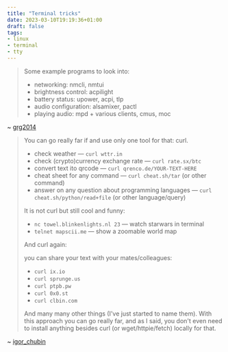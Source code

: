 ```yaml
---
title: "Terminal tricks"
date: 2023-03-10T19:19:36+01:00
draft: false
tags: 
- linux
- terminal
- tty
---
```


> Some example programs to look into:
>
> - networking: nmcli, nmtui
> - brightness control: acpilight
> - battery status: upower, acpi, tlp
> - audio configuration: alsamixer, pactl
> - playing audio: mpd + various clients, cmus, moc

~ [grg2014](https://www.reddit.com/r/commandline/comments/8w8z21/how_far_can_you_go_with_tty_only_including/e1tomnh/)

> You can go really far if and use only one tool for that: curl.
>
> - check weather — `curl wttr.in`
> - check (crypto)currency exchange rate — `curl rate.sx/btc`
> - convert text ito qrcode — `curl qrenco.de/YOUR-TEXT-HERE`
> - cheat sheet for any command — `curl cheat.sh/tar` (or other command)
> - answer on any question about programming languages — `curl cheat.sh/python/read+file` (or other language/query)
>
> It is not curl but still cool and funny:
>
> - `nc towel.blinkenlights.nl 23` — watch starwars in terminal
> - `telnet mapscii.me` — show a zoomable world map
>
> And curl again:
>
> you can share your text with your mates/colleagues:
>
> - `curl ix.io`
> - `curl sprunge.us`
> - `curl ptpb.pw`
> - `curl 0x0.st`
> - `curl clbin.com`
>
> And many many other things (I've just started to name them). With this approach you can go really far, and as I said, you don't even need to install anything besides curl (or wget/httpie/fetch) locally for that.

~ [igor_chubin](https://www.reddit.com/r/commandline/comments/8w8z21/how_far_can_you_go_with_tty_only_including/e1ucrl0/)
